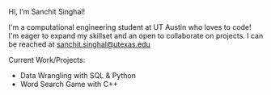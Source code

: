 Hi, I’m Sanchit Singhal!

I'm a computational engineering student at UT Austin who loves to code! I'm eager to expand my skillset and an open to collaborate on projects. I can be reached at sanchit.singhal@utexas.edu

Current Work/Projects:
- Data Wrangling with SQL & Python
- Word Search Game with C++


<!---
sunchips37/sunchips37 is a ✨ special ✨ repository because its `README.md` (this file) appears on your GitHub profile.
You can click the Preview link to take a look at your changes.
--->
